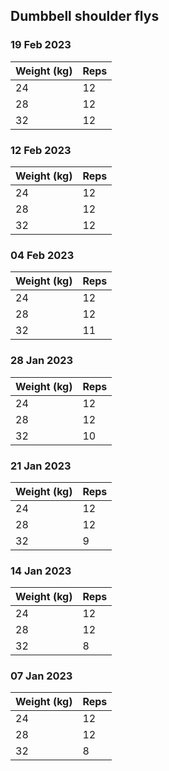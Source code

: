 ## Dumbbell shoulder flys

### 19 Feb 2023

| Weight (kg) | Reps |
| ----------- | ---- |
| 24 | 12 |
| 28 | 12 |
| 32 | 12 |

### 12 Feb 2023

| Weight (kg) | Reps |
| ----------- | ---- |
| 24 | 12 |
| 28 | 12 |
| 32 | 12 |

### 04 Feb 2023

| Weight (kg) | Reps |
| ----------- | ---- |
| 24 | 12 |
| 28 | 12 |
| 32 | 11 |

### 28 Jan 2023

| Weight (kg) | Reps |
| ----------- | ---- |
| 24 | 12 |
| 28 | 12 |
| 32 | 10 |

### 21 Jan 2023

| Weight (kg) | Reps |
| ----------- | ---- |
| 24 | 12 |
| 28 | 12 |
| 32 | 9 |

### 14 Jan 2023

| Weight (kg) | Reps |
| ----------- | ---- |
| 24 | 12 |
| 28 | 12 |
| 32 | 8 |

### 07 Jan 2023

| Weight (kg) | Reps |
| ----------- | ---- |
| 24 | 12 |
| 28 | 12 |
| 32 | 8 |